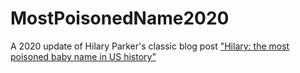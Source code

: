 # MostPoisonedName2020
A 2020 update of Hilary Parker's classic blog post ["Hilary: the most poisoned baby name in US history"](https://hilaryparker.com/2013/01/30/hilary-the-most-poisoned-baby-name-in-us-history/)
